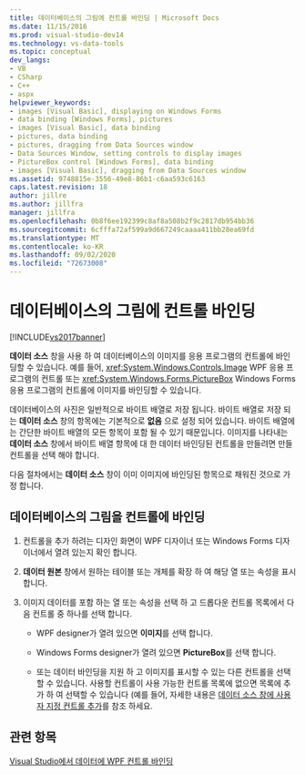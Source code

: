 ```yaml
---
title: 데이터베이스의 그림에 컨트롤 바인딩 | Microsoft Docs
ms.date: 11/15/2016
ms.prod: visual-studio-dev14
ms.technology: vs-data-tools
ms.topic: conceptual
dev_langs:
- VB
- CSharp
- C++
- aspx
helpviewer_keywords:
- images [Visual Basic], displaying on Windows Forms
- data binding [Windows Forms], pictures
- images [Visual Basic], data binding
- pictures, data binding
- pictures, dragging from Data Sources window
- Data Sources Window, setting controls to display images
- PictureBox control [Windows Forms], data binding
- images [Visual Basic], dragging from Data Sources window
ms.assetid: 9748815e-3556-49e8-86b1-c6aa593c6163
caps.latest.revision: 18
author: jillre
ms.author: jillfra
manager: jillfra
ms.openlocfilehash: 0b8f6ee192399c8af8a508b2f9c2817db954bb36
ms.sourcegitcommit: 6cfffa72af599a9d667249caaaa411bb28ea69fd
ms.translationtype: MT
ms.contentlocale: ko-KR
ms.lasthandoff: 09/02/2020
ms.locfileid: "72673008"
---
```

# <a name="bind-controls-to-pictures-from-a-database"></a>데이터베이스의 그림에 컨트롤 바인딩
[!INCLUDE[vs2017banner](../includes/vs2017banner.md)]

**데이터 소스** 창을 사용 하 여 데이터베이스의 이미지를 응용 프로그램의 컨트롤에 바인딩할 수 있습니다. 예를 들어, <xref:System.Windows.Controls.Image> WPF 응용 프로그램의 컨트롤 또는 <xref:System.Windows.Forms.PictureBox> Windows Forms 응용 프로그램의 컨트롤에 이미지를 바인딩할 수 있습니다.

 데이터베이스의 사진은 일반적으로 바이트 배열로 저장 됩니다. 바이트 배열로 저장 되는 **데이터 소스** 창의 항목에는 기본적으로 **없음** 으로 설정 되어 있습니다. 바이트 배열에는 간단한 바이트 배열의 모든 항목이 포함 될 수 있기 때문입니다. 이미지를 나타내는 **데이터 소스** 창에서 바이트 배열 항목에 대 한 데이터 바인딩된 컨트롤을 만들려면 만들 컨트롤을 선택 해야 합니다.

 다음 절차에서는 **데이터 소스** 창이 이미 이미지에 바인딩된 항목으로 채워진 것으로 가정 합니다.

## <a name="bind-a-picture-in-a-database-to-a-control"></a>데이터베이스의 그림을 컨트롤에 바인딩

1. 컨트롤을 추가 하려는 디자인 화면이 WPF 디자이너 또는 Windows Forms 디자이너에서 열려 있는지 확인 합니다.

2. **데이터 원본** 창에서 원하는 테이블 또는 개체를 확장 하 여 해당 열 또는 속성을 표시 합니다.

3. 이미지 데이터를 포함 하는 열 또는 속성을 선택 하 고 드롭다운 컨트롤 목록에서 다음 컨트롤 중 하나를 선택 합니다.

    - WPF designer가 열려 있으면 **이미지**를 선택 합니다.

    - Windows Forms designer가 열려 있으면 **PictureBox**를 선택 합니다.

    - 또는 데이터 바인딩을 지원 하 고 이미지를 표시할 수 있는 다른 컨트롤을 선택할 수 있습니다. 사용할 컨트롤이 사용 가능한 컨트롤 목록에 없으면 목록에 추가 하 여 선택할 수 있습니다 (예를 들어, 자세한 내용은 [데이터 소스 창에 사용자 지정 컨트롤 추가](../data-tools/add-custom-controls-to-the-data-sources-window.md)를 참조 하세요.

## <a name="see-also"></a>관련 항목
 [Visual Studio에서 데이터에 WPF 컨트롤 바인딩](../data-tools/bind-wpf-controls-to-data-in-visual-studio1.md)
